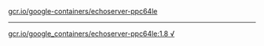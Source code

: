 [gcr.io/google-containers/echoserver-ppc64le](https://hub.docker.com/r/sqeven/echoserver-ppc64le/tags/) 

----
[gcr.io/google_containers/echoserver-ppc64le:1.8 √](https://hub.docker.com/r/sqeven/echoserver-ppc64le/tags/)

